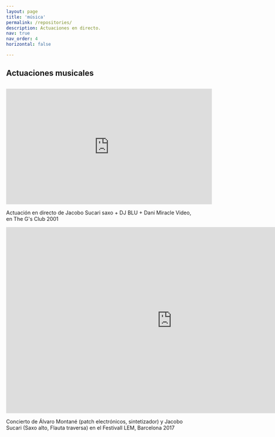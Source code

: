 ```yaml
---
layout: page
title: 'música'
permalink: /repositories/
description: Actuaciones en directo.
nav: true
nav_order: 4
horizontal: false

---
```

## Actuaciones musicales
## 

<iframe width="560" height="315" src="https://www.youtube.com/embed/c00vZyR_yME" title="YouTube video player" frameborder="0" allow="accelerometer; autoplay; clipboard-write; encrypted-media; gyroscope; picture-in-picture; web-share" allowfullscreen></iframe>

Actuación en directo de Jacobo Sucari saxo + DJ BLU + Dani Miracle Video, en The G's Club 2001

<iframe width="901" height="507" src="https://www.youtube.com/embed/C05211EtHx0" title="jacobo sucari-Concierto en el LEM 2017" frameborder="0" allow="accelerometer; autoplay; clipboard-write; encrypted-media; gyroscope; picture-in-picture; web-share" allowfullscreen></iframe>

Concierto de Álvaro Montané (patch electrónicos, sintetizador) y Jacobo Sucari (Saxo alto, Flauta traversa) en el Festivall LEM, Barcelona 2017

